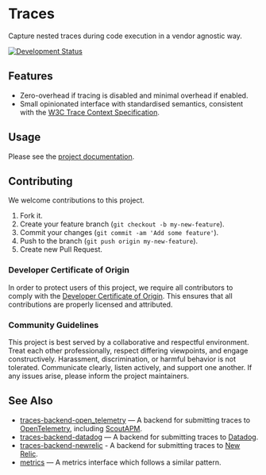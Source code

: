 # Traces

Capture nested traces during code execution in a vendor agnostic way.

[![Development Status](https://github.com/socketry/traces/workflows/Test/badge.svg)](https://github.com/socketry/traces/actions?workflow=Test)

## Features

  - Zero-overhead if tracing is disabled and minimal overhead if enabled.
  - Small opinionated interface with standardised semantics, consistent with the [W3C Trace Context Specification](https://github.com/w3c/trace-context).

## Usage

Please see the [project documentation](https://socketry.github.io/traces).

## Contributing

We welcome contributions to this project.

1.  Fork it.
2.  Create your feature branch (`git checkout -b my-new-feature`).
3.  Commit your changes (`git commit -am 'Add some feature'`).
4.  Push to the branch (`git push origin my-new-feature`).
5.  Create new Pull Request.

### Developer Certificate of Origin

In order to protect users of this project, we require all contributors to comply with the [Developer Certificate of Origin](https://developercertificate.org/). This ensures that all contributions are properly licensed and attributed.

### Community Guidelines

This project is best served by a collaborative and respectful environment. Treat each other professionally, respect differing viewpoints, and engage constructively. Harassment, discrimination, or harmful behavior is not tolerated. Communicate clearly, listen actively, and support one another. If any issues arise, please inform the project maintainers.

## See Also

  - [traces-backend-open\_telemetry](https://github.com/socketry/traces-backend-open_telemetry) — A backend for submitting traces to [OpenTelemetry](https://github.com/open-telemetry/opentelemetry-ruby), including [ScoutAPM](https://github.com/scoutapp/scout_apm_ruby).
  - [traces-backend-datadog](https://github.com/socketry/traces-backend-datadog) — A backend for submitting traces to [Datadog](https://github.com/DataDog/dd-trace-rb).
  - [traces-backend-newrelic](https://github.com/newrelic/traces-backend-newrelic) - A backend for submitting traces to [New Relic](https://github.com/newrelic/newrelic-ruby-agent).
  - [metrics](https://github.com/socketry/metrics) — A metrics interface which follows a similar pattern.
